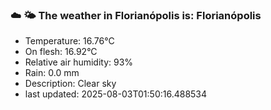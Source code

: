 ### ☁️ 🌤️  The weather in Florianópolis is: Florianópolis

- Temperature: 16.76°C
- On flesh: 16.92°C
- Relative air humidity: 93%
- Rain: 0.0 mm
- Description: Clear sky
- last updated: 2025-08-03T01:50:16.488534
